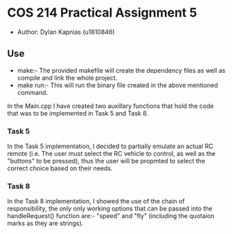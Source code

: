 # COS 214 Practical Assignment 5
- Author: Dylan Kapnias (u1810846)

## Use
- make:- The provided makefile will create the dependency files as well as compile and link the whole project. 
- make run:- This will run the binary file created in the above mentioned command.

In the Main.cpp I have created two auxillary functions that hold the code that was to be implemented in Task 5 and Task 8.

### Task 5
In the Task 5 implementation, I decided to partially emulate an actual RC remote (i.e. The user must select the RC vehicle to control, as well as the "buttons" to be pressed), thus the user will be propmted to select the correct choice based on their needs.

### Task 8
In the Task 8 implementation, I showed the use of the chain of responsibility, the only only working options that can be passed into the handleRequest() function are:- "speed" and "fly" (including the quotaion marks as they are strings).
